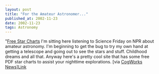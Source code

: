 ```yaml
---
layout: post
title: "For the Amateur Astronomer..."
published_at: 2002-11-23
date: 2002-11-23
tags: Astronomy
---
```


"[Free Star Charts](http://observe.phy.sfasu.edu/) I'm sitting here listening to Science Friday on NPR about amateur astronomy. I'm beginning to get the bug to try my own hand at getting a telescope and going out to see the stars and stuff. Childhood dreams and all that. Anyway here's a pretty cool site that has some free PDF star charts to assist your nighttime explorations. [via [CogWorks News](http://cogworks.manilasites.com/)][Link](http://observe.phy.sfasu.edu/)  